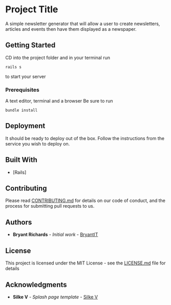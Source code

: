 # Project Title

A simple newsletter generator that will allow a user to create newsletters, articles and events then have them displayed as a newspaper.

## Getting Started

CD into the project folder and in your terminal run
```
rails s
```
to start your server

### Prerequisites

A text editor, terminal and a browser
Be sure to run
```
bundle install
```

## Deployment

It should be ready to deploy out of the box.  Follow the instructions from the service you wish to deploy on.

## Built With

* [Rails]


## Contributing

Please read [CONTRIBUTING.md](https://gist.github.com/PurpleBooth/b24679402957c63ec426) for details on our code of conduct, and the process for submitting pull requests to us.

## Authors

* **Bryant Richards** - *Initial work* - [BryantIT](https://github.com/BryantIT)


## License

This project is licensed under the MIT License - see the [LICENSE.md](LICENSE.md) file for details

## Acknowledgments

* **Silke V** - *Splash page template* - [Silke V](https://codepen.io/silkine)
